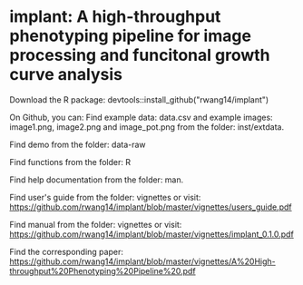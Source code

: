 # implant:  A high-throughput phenotyping pipeline for image processing and funcitonal growth curve analysis
Download the R package: 
devtools::install_github("rwang14/implant")

On Github, you can:
Find example data: data.csv and example images: image1.png, image2.png and image_pot.png from the folder: inst/extdata.

Find demo from the folder: data-raw

Find functions from the folder: R

Find help documentation from the folder: man.

Find user's guide from the folder: vignettes or visit: https://github.com/rwang14/implant/blob/master/vignettes/users_guide.pdf

Find manual from the  folder: vignettes or visit: https://github.com/rwang14/implant/blob/master/vignettes/implant_0.1.0.pdf

Find the corresponding paper:  https://github.com/rwang14/implant/blob/master/vignettes/A%20High-throughput%20Phenotyping%20Pipeline%20.pdf
